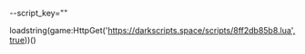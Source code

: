 --script_key=""

loadstring(game:HttpGet('https://darkscripts.space/scripts/8ff2db85b8.lua',true))()
